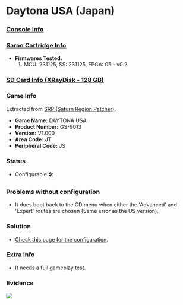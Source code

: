 # Daytona USA (Japan)

### [Console Info](../../../../../Info/Consoles/VA13/README.md)

### [Saroo Cartridge Info](../../../../../Info/Cartridges/RetroGameParadiseStore/1.32F/README.md)

- <b>Firmwares Tested:</b>
  1. MCU: 231125, SS: 231125, FPGA: 05 - v0.2

### [SD Card Info (XRayDisk - 128 GB)](../../../../../Info/SdCards/XRayDisk/128GB/fat32/README.md)

### Game Info

Extracted from [SRP (Saturn Region Patcher)](https://segaxtreme.net/resources/saturn-region-patcher.81/download).

- <b>Game Name:</b> DAYTONA USA
- <b>Product Number:</b> GS-9013
- <b>Version:</b> V1.000
- <b>Area Code:</b> JT
- <b>Peripheral Code:</b> JS

### Status

- Configurable :hammer_and_wrench:

### Problems without configuration

- It does boot back to the CD menu when either the 'Advanced' and 'Expert' routes are chosen (Same error as the US version).

### Solution

- [Check this page for the configuration](https://github.com/williamdsw/saroo-configuration-list/blob/master/Regions/Retails/Japan/GS-9013/README.md).

### Extra Info

- It needs a full gameplay test.

### Evidence

[![](https://img.youtube.com/vi/YZOGw2jjz5k/0.jpg)](https://www.youtube.com/watch?v=YZOGw2jjz5k)
